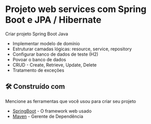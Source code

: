 # Projeto web services com Spring Boot e JPA / Hibernate

Criar projeto Spring Boot Java
- Implementar modelo de domínio
- Estruturar camadas lógicas: resource, service, repository
- Configurar banco de dados de teste (H2)
- Povoar o banco de dados
- CRUD - Create, Retrieve, Update, Delete
- Tratamento de exceções

## 🛠️ Construído com

Mencione as ferramentas que você usou para criar seu projeto

- [SpringBoot](https://spring.io/projects/spring-boot/) - O framework web usado
- [Maven](https://maven.apache.org/) - Gerente de Dependência